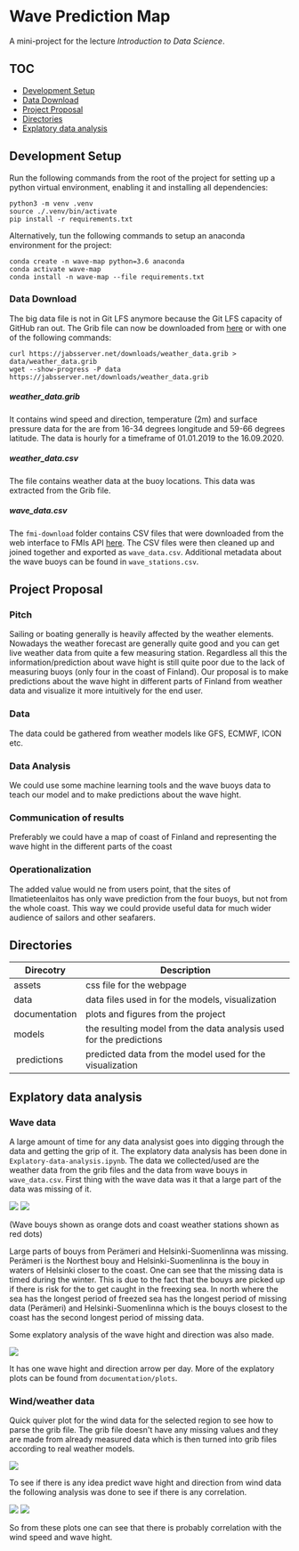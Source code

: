 # Wave Prediction Map

A mini-project for the lecture _Introduction to Data Science_.

## TOC
  * [Development Setup](#development-setup)
  * [Data Download](#data-download)
  * [Project Proposal](#project-proposal)
  * [Directories](#directories)
  * [Explatory data analysis](#explatory-data-analysis)

## Development Setup

Run the following commands from the root of the project for setting up a python virtual environment, enabling it and installing all dependencies:
```
python3 -m venv .venv
source ./.venv/bin/activate
pip install -r requirements.txt
```

Alternatively, tun the following commands to setup an anaconda environment for the project:
```
conda create -n wave-map python=3.6 anaconda
conda activate wave-map
conda install -n wave-map --file requirements.txt
```

### Data Download

The big data file is not in Git LFS anymore because the Git LFS capacity of GitHub ran out.
The Grib file can now be downloaded from [here](https://jabsserver.net/downloads/weather_data.grib) or with one of the following commands:

```
curl https://jabsserver.net/downloads/weather_data.grib > data/weather_data.grib
wget --show-progress -P data https://jabsserver.net/downloads/weather_data.grib
```
##### weather_data.grib

It contains wind speed and direction, temperature (2m) and surface pressure data for the are from 16-34 degrees longitude and 59-66 degrees latitude.
The data is hourly for a timeframe of 01.01.2019 to the 16.09.2020.

##### weather_data.csv

The file contains weather data at the buoy locations.
This data was extracted from the Grib file.

##### wave_data.csv

The `fmi-download` folder contains CSV files that were downloaded from the web interface to FMIs API [here](https://en.ilmatieteenlaitos.fi/download-observations).
The CSV files were then cleaned up and joined together and exported as `wave_data.csv`.
Additional metadata about the wave buoys can be found in `wave_stations.csv`.




## Project Proposal

### Pitch

Sailing or boating generally is heavily affected by the weather elements.
Nowadays the weather forecast are generally quite good and you can get live weather data from quite a few measuring station.
Regardless all this the information/prediction about wave hight is still quite poor due to the lack of measuring buoys (only four in the coast of Finland).
Our proposal is to make predictions about the wave hight in different parts of Finland from weather data and visualize it more intuitively for the end user.

### Data

The data could be gathered from weather models like GFS, ECMWF, ICON etc.

### Data Analysis

We could use some machine learning tools and the wave buoys data to teach our model and to make predictions about the wave hight.

### Communication of results

Preferably we could have a map of coast of Finland and representing the wave hight in the different parts of the coast

### Operationalization

The added value would ne from users point, that the sites of Ilmatieteenlaitos has only wave prediction from the four buoys, but not from the whole coast.
This way we could provide useful data for much wider audience of sailors and other seafarers.

## Directories

| Direcotry     |  Description                                                         |
|---------------|----------------------------------------------------------------------|
| assets        | css file for the webpage                                             |
| data          | data files used in for the models, visualization                     |
| documentation | plots and figures from the project                                   |
| models        | the resulting model from the data analysis used for the predictions  |
| predictions   | predicted data from the model used for the visualization             |

## Explatory data analysis

### Wave data

A large amount of time for any data analysist goes into digging through the data and getting the grip of it. The explatory data analysis has been done in `Explatory-data-analysis.ipynb`. The data we collected/used are the weather data from the grib files and the data from wave bouys in `wave_data.csv`. First thing with the wave data was it that a large part of the data was missing of it. 

![](https://github.com/BifbofII/wave-map/blob/master/documentation/plots/missing_values.png)
![](https://github.com/BifbofII/wave-map/blob/master/documentation/plots/kaikki.png)

(Wave bouys shown as orange dots and coast weather stations shown as red dots)

Large parts of bouys from Perämeri and Helsinki-Suomenlinna was missing. Perämeri is the Northest bouy and Helsinki-Suomenlinna is the bouy in waters of Helsinki closer to the coast. One can see that the missing data is timed during the winter. This is due to the fact that the bouys are picked up if there is risk for the to get caught in the freexing sea. In north where the sea has the longest period of freezed sea has the longest period of missing data (Perämeri) and Helsinki-Suomenlinna which is the bouys closest to the coast has the second longest period of missing data.

Some explatory analysis of the wave hight and direction was also made.

![](https://github.com/BifbofII/wave-map/blob/master/documentation/plots/wave_hight_and_dir1_9-20.png)

It has one wave hight and direction arrow per day. More of the explatory plots can be found from `documentation/plots`.

### Wind/weather data

Quick quiver plot for the wind data for the selected region to see how to parse the grib file. The grib file doesn't have any missing values and they are made from already measured data which is then turned into grib files according to real weather models.

![](https://github.com/BifbofII/wave-map/blob/master/documentation/plots/quiver_plot.png)

To see if there is any idea predict wave hight and direction from wind data the following analysis was done to see if there is any correlation.

![](https://github.com/BifbofII/wave-map/blob/master/documentation/plots/wind_speed_wave_hight_19-20.png)
![](https://github.com/BifbofII/wave-map/blob/master/documentation/plots/Correlation_Wind_Speed_and_Wave_Height_(Suomenlahti).png)

So from these plots one can see that there is probably correlation with the wind speed and wave hight. 


